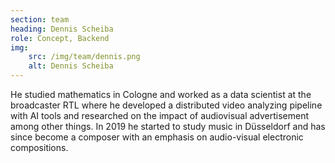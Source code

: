 ```yaml
---
section: team
heading: Dennis Scheiba
role: Concept, Backend
img:
    src: /img/team/dennis.png
    alt: Dennis Scheiba
---
```

He studied mathematics in Cologne and worked as a data scientist at the broadcaster RTL where he developed a distributed video analyzing pipeline with AI tools and researched on the impact of audiovisual advertisement among other things. In 2019 he started to study music in Düsseldorf and has since become a composer with an emphasis on audio-visual electronic compositions.
